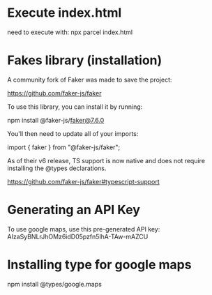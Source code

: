 # Execute index.html
need to execute with:
npx parcel index.html

# Fakes library (installation)
A community fork of Faker was made to save the project:

https://github.com/faker-js/faker

To use this library, you can install it by running:

npm install @faker-js/faker@7.6.0

You'll then need to update all of your imports:

import { faker } from "@faker-js/faker";

As of their v6 release, TS support is now native and does not require installing the @types declarations.

https://github.com/faker-js/faker#typescript-support

# Generating an API Key
To use google maps, use this pre-generated API key:
AIzaSyBNLrJhOMz6idD05pzfn5lhA-TAw-mAZCU

# Installing type for google maps
npm install @types/google.maps